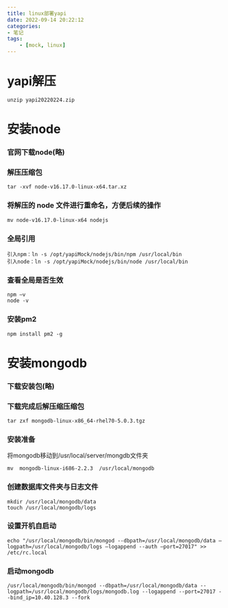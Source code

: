 ```yaml
---
title: linux部署yapi
date: 2022-09-14 20:22:12
categories:
- 笔记
tags: 
    - [mock, linux]
---
```

# yapi解压
```
unzip yapi20220224.zip
```
# 安装node
### 官网下载node(略)
### 解压压缩包
```
tar -xvf node-v16.17.0-linux-x64.tar.xz
```
### 将解压的 node 文件进行重命名，方便后续的操作
```
mv node-v16.17.0-linux-x64 nodejs
```
### 全局引用
```
引入npm：ln -s /opt/yapiMock/nodejs/bin/npm /usr/local/bin
引入node：ln -s /opt/yapiMock/nodejs/bin/node /usr/local/bin
```
### 查看全局是否生效
```
npm –v
node -v
```
### 安装pm2
```
npm install pm2 -g
```
# 安装mongodb
### 下载安装包(略)
### 下载完成后解压缩压缩包
```
tar zxf mongodb-linux-x86_64-rhel70-5.0.3.tgz
```
### 安装准备
将mongodb移动到/usr/local/server/mongdb文件夹
```
mv  mongodb-linux-i686-2.2.3  /usr/local/mongodb
```
### 创建数据库文件夹与日志文件
```
mkdir /usr/local/mongodb/data
touch /usr/local/mongodb/logs
```
### 设置开机自启动
```
echo "/usr/local/mongodb/bin/mongod --dbpath=/usr/local/mongodb/data –logpath=/usr/local/mongodb/logs –logappend --auth –port=27017" >> /etc/rc.local
```
### 启动mongodb
```
/usr/local/mongodb/bin/mongod --dbpath=/usr/local/mongodb/data --logpath=/usr/local/mongodb/logs/mongodb.log --logappend --port=27017 --bind_ip=10.40.128.3 --fork
```

